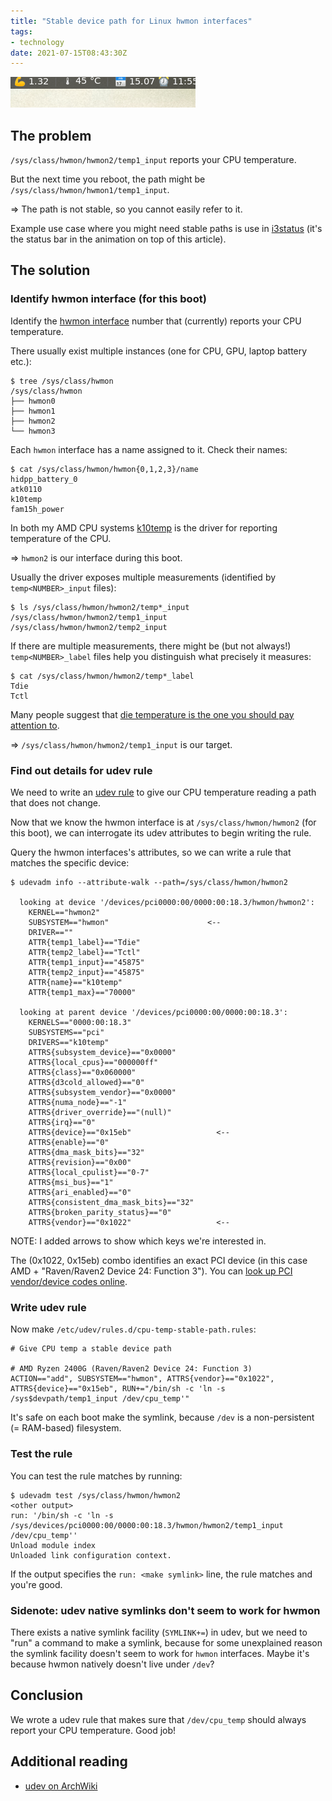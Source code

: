 ```yaml
---
title: "Stable device path for Linux hwmon interfaces"
tags:
- technology
date: 2021-07-15T08:43:30Z
---
```


![](cputemp.gif)


The problem
-----------

`/sys/class/hwmon/hwmon2/temp1_input` reports your CPU temperature.

But the next time you reboot, the path might be `/sys/class/hwmon/hwmon1/temp1_input`.

=> The path is not stable, so you cannot easily refer to it.

Example use case where you might need stable paths is use in
[i3status](https://i3wm.org/docs/i3status.html#_cpu_temperature)
(it's the status bar in the animation on top of this article).


The solution
------------

### Identify hwmon interface (for this boot)

Identify the [hwmon interface](https://www.kernel.org/doc/html/latest/hwmon/hwmon-kernel-api.html)
number that (currently) reports your CPU temperature.

There usually exist multiple instances (one for CPU, GPU, laptop battery etc.):

``` console
$ tree /sys/class/hwmon
/sys/class/hwmon
├── hwmon0
├── hwmon1
├── hwmon2
└── hwmon3
```

Each `hwmon` interface has a name assigned to it. Check their names:

```console
$ cat /sys/class/hwmon/hwmon{0,1,2,3}/name
hidpp_battery_0
atk0110
k10temp
fam15h_power
```

In both my AMD CPU systems [k10temp](https://www.kernel.org/doc/html/latest/hwmon/k10temp.html)
is the driver for reporting temperature of the CPU.

=> `hwmon2` is our interface during this boot.

Usually the driver exposes multiple measurements (identified by `temp<NUMBER>_input` files):

```console
$ ls /sys/class/hwmon/hwmon2/temp*_input
/sys/class/hwmon/hwmon2/temp1_input
/sys/class/hwmon/hwmon2/temp2_input
```

If there are multiple measurements, there might be (but not always!) `temp<NUMBER>_label` files
help you distinguish what precisely it measures:

```console
$ cat /sys/class/hwmon/hwmon2/temp*_label
Tdie
Tctl
```

Many people suggest that [die temperature is the one you should pay attention to](https://www.reddit.com/r/Amd/comments/f21cjx/whats_the_difference_between_cpu_tctltdie_and_cpu/).

=> `/sys/class/hwmon/hwmon2/temp1_input` is our target.


### Find out details for udev rule

We need to write an [udev rule](https://wiki.archlinux.org/title/udev#About_udev_rules) to give our
CPU temperature reading a path that does not change.

Now that we know the hwmon interface is at `/sys/class/hwmon/hwmon2` (for this boot), we can interrogate its
udev attributes to begin writing the rule.

Query the hwmon interfaces's attributes, so we can write a rule that matches the specific device:

```console
$ udevadm info --attribute-walk --path=/sys/class/hwmon/hwmon2

  looking at device '/devices/pci0000:00/0000:00:18.3/hwmon/hwmon2':
    KERNEL=="hwmon2"
    SUBSYSTEM=="hwmon"                      <--
    DRIVER==""
    ATTR{temp1_label}=="Tdie"
    ATTR{temp2_label}=="Tctl"
    ATTR{temp1_input}=="45875"
    ATTR{temp2_input}=="45875"
    ATTR{name}=="k10temp"
    ATTR{temp1_max}=="70000"

  looking at parent device '/devices/pci0000:00/0000:00:18.3':
    KERNELS=="0000:00:18.3"
    SUBSYSTEMS=="pci"
    DRIVERS=="k10temp"
    ATTRS{subsystem_device}=="0x0000"
    ATTRS{local_cpus}=="000000ff"
    ATTRS{class}=="0x060000"
    ATTRS{d3cold_allowed}=="0"
    ATTRS{subsystem_vendor}=="0x0000"
    ATTRS{numa_node}=="-1"
    ATTRS{driver_override}=="(null)"
    ATTRS{irq}=="0"
    ATTRS{device}=="0x15eb"                   <--
    ATTRS{enable}=="0"
    ATTRS{dma_mask_bits}=="32"
    ATTRS{revision}=="0x00"
    ATTRS{local_cpulist}=="0-7"
    ATTRS{msi_bus}=="1"
    ATTRS{ari_enabled}=="0"
    ATTRS{consistent_dma_mask_bits}=="32"
    ATTRS{broken_parity_status}=="0"
    ATTRS{vendor}=="0x1022"                   <--
```

NOTE: I added arrows to show which keys we're interested in.

The (0x1022, 0x15eb) combo identifies an exact PCI device (in this case AMD + "Raven/Raven2 Device 24: Function 3").
You can [look up PCI vendor/device codes online](https://www.pcilookup.com/?ven=1022&dev=15eb&action=submit).


### Write udev rule

Now make `/etc/udev/rules.d/cpu-temp-stable-path.rules`:

```
# Give CPU temp a stable device path

# AMD Ryzen 2400G (Raven/Raven2 Device 24: Function 3)
ACTION=="add", SUBSYSTEM=="hwmon", ATTRS{vendor}=="0x1022", ATTRS{device}=="0x15eb", RUN+="/bin/sh -c 'ln -s /sys$devpath/temp1_input /dev/cpu_temp'"

```

It's safe on each boot make the symlink, because `/dev` is a non-persistent (= RAM-based) filesystem.


### Test the rule

You can test the rule matches by running:

```console
$ udevadm test /sys/class/hwmon/hwmon2
<other output>
run: '/bin/sh -c 'ln -s /sys/devices/pci0000:00/0000:00:18.3/hwmon/hwmon2/temp1_input /dev/cpu_temp''
Unload module index
Unloaded link configuration context.
```

If the output specifies the `run: <make symlink>` line, the rule matches and you're good.


### Sidenote: udev native symlinks don't seem to work for hwmon

There exists a native symlink facility (`SYMLINK+=`) in udev, but we need to "run" a command to make a symlink,
because for some unexplained reason the symlink facility doesn't seem to work for `hwmon` interfaces.
Maybe it's because hwmon natively doesn't live under `/dev`?


Conclusion
----------

We wrote a udev rule that makes sure that `/dev/cpu_temp` should always report your CPU temperature.
Good job!


Additional reading
------------------

- [udev on ArchWiki](https://wiki.archlinux.org/title/udev)
